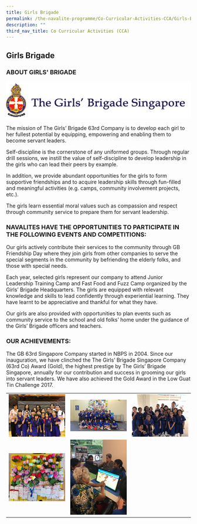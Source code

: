 ```yaml
---
title: Girls Brigade
permalink: /the-navalite-programme/Co-Curricular-Activities-CCA/Girls-Brigade/
description: ""
third_nav_title: Co Curricular Activities (CCA)
---
```



## Girls Brigade 

### ABOUT GIRLS' BRIGADE

![](/images/gb1.png)

The mission of The Girls’ Brigade 63rd Company is to develop each girl to her fullest potential by equipping, empowering and enabling them to become servant leaders.
  
Self-discipline is the cornerstone of any uniformed groups. Through regular drill sessions, we instill the value of self-discipline to develop leadership in the girls who can lead their peers by example. 

In addition, we provide abundant opportunities for the girls to form supportive friendships and to acquire leadership skills through fun-filled and meaningful activities (e.g. camps, community involvement projects, etc.). 

The girls learn essential moral values such as compassion and respect through community service to prepare them for servant leadership.

### NAVALITES HAVE THE OPPORTUNITIES TO PARTICIPATE IN THE FOLLOWING EVENTS AND COMPETITIONS:

Our girls actively contribute their services to the community through GB Friendship Day where they join girls from other companies to serve the special segments in the community by befriending the elderly folks, and those with special needs. 

  

Each year, selected girls represent our company to attend Junior Leadership Training Camp and Fast Food and Fuzz Camp organized by the Girls’ Brigade Headquarters. The girls are equipped with relevant knowledge and skills to lead confidently through experiential learning. They have learnt to be appreciative and thankful for what they have.

  

Our girls are also provided with opportunities to plan events such as community service to the school and old folks’ home under the guidance of the Girls’ Brigade officers and teachers.

### OUR ACHIEVEMENTS:

The GB 63rd Singapore Company started in NBPS in 2004. Since our inauguration, we have clinched the The Girls’ Brigade Singapore Company (63rd Co) Award (Gold), the highest prestige by The Girls’ Brigade Singapore, annually for our contribution and success in grooming our girls into servant leaders. We have also achieved the Gold Award in the Low Guat Tin Challenge 2017.



|  |  |  |
| -------- | -------- | -------- |
|  ![](/images/gb2.jpeg)    |  ![](/images/gb3.jpeg)    |    ![](/images/gb4.jpeg)  |
|    ![](/images/gb5.jpeg)  |  ![](/images/gb6.jpeg)    |      |

